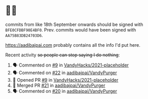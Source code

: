 # 👋🏻
<!--
**aadibajpai/aadibajpai** is a ✨ _special_ ✨ repository because its `README.md` (this file) appears on your GitHub profile.
-->
commits from like 18th September onwards should be signed with `BFE0CFDBF90E4BF0`. Prev. commits would have been signed with `AA75B83DB24703D6`.

https://aadibajpai.com probably contains all the info I'd put here.

Recent activity ~~so people can stop saying I do nothing~~:
<!--START_SECTION:activity-->
1. 🗣 Commented on [#9](https://github.com/VandyHacks/2021-placeholder/issues/9) in [VandyHacks/2021-placeholder](https://github.com/VandyHacks/2021-placeholder)
2. 🗣 Commented on [#22](https://github.com/aadibajpai/VandyPurger/issues/22) in [aadibajpai/VandyPurger](https://github.com/aadibajpai/VandyPurger)
3. 💪 Opened PR [#9](https://github.com/VandyHacks/2021-placeholder/pull/9) in [VandyHacks/2021-placeholder](https://github.com/VandyHacks/2021-placeholder)
4. 🎉 Merged PR [#21](https://github.com/aadibajpai/VandyPurger/pull/21) in [aadibajpai/VandyPurger](https://github.com/aadibajpai/VandyPurger)
5. 🗣 Commented on [#20](https://github.com/aadibajpai/VandyPurger/issues/20) in [aadibajpai/VandyPurger](https://github.com/aadibajpai/VandyPurger)
<!--END_SECTION:activity-->
